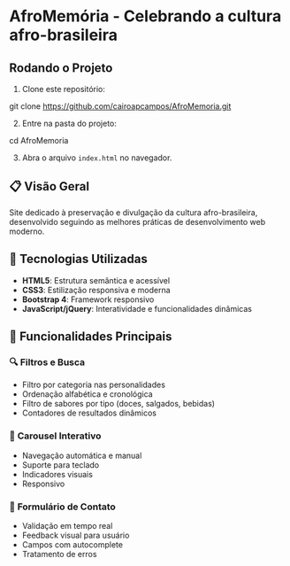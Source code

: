 # AfroMemória - Celebrando a cultura afro-brasileira

## Rodando o Projeto

1. Clone este repositório:

git clone https://github.com/cairoapcampos/AfroMemoria.git

2. Entre na pasta do projeto:

cd AfroMemoria

3. Abra o arquivo `index.html` no navegador.

## 📋 Visão Geral
Site dedicado à preservação e divulgação da cultura afro-brasileira, desenvolvido seguindo as melhores práticas de desenvolvimento web moderno.

## 🚀 Tecnologias Utilizadas
- **HTML5**: Estrutura semântica e acessível
- **CSS3**: Estilização responsiva e moderna
- **Bootstrap 4**: Framework responsivo
- **JavaScript/jQuery**: Interatividade e funcionalidades dinâmicas

## 🎯 Funcionalidades Principais

### 🔍 **Filtros e Busca**
- Filtro por categoria nas personalidades
- Ordenação alfabética e cronológica
- Filtro de sabores por tipo (doces, salgados, bebidas)
- Contadores de resultados dinâmicos

### 🎠 **Carousel Interativo**
- Navegação automática e manual
- Suporte para teclado
- Indicadores visuais
- Responsivo

### 📝 **Formulário de Contato**
- Validação em tempo real
- Feedback visual para usuário
- Campos com autocomplete
- Tratamento de erros